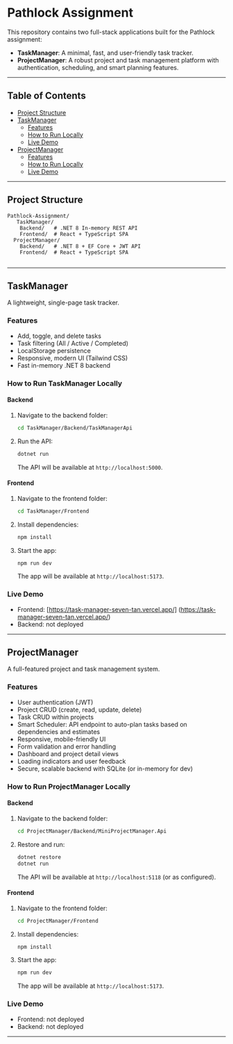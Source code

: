 # Pathlock Assignment

This repository contains two full-stack applications built for the Pathlock assignment:

- **TaskManager**: A minimal, fast, and user-friendly task tracker.
- **ProjectManager**: A robust project and task management platform with authentication, scheduling, and smart planning features.


---

## Table of Contents
- [Project Structure](#project-structure)
- [TaskManager](#taskmanager)
  - [Features](#features-1)
  - [How to Run Locally](#how-to-run-taskmanager-locally)
  - [Live Demo](#live-demo-1)
- [ProjectManager](#projectmanager)
  - [Features](#features)
  - [How to Run Locally](#how-to-run-projectmanager-locally)
  - [Live Demo](#live-demo)


---

## Project Structure

```
Pathlock-Assignment/
   TaskManager/
    Backend/   # .NET 8 In-memory REST API
    Frontend/  # React + TypeScript SPA
  ProjectManager/
    Backend/   # .NET 8 + EF Core + JWT API
    Frontend/  # React + TypeScript SPA
  
```

---

## TaskManager
A lightweight, single-page task tracker.

### Features
- Add, toggle, and delete tasks
- Task filtering (All / Active / Completed)
- LocalStorage persistence
- Responsive, modern UI (Tailwind CSS)
- Fast in-memory .NET 8 backend

### How to Run TaskManager Locally

#### Backend
1. Navigate to the backend folder:
   ```sh
   cd TaskManager/Backend/TaskManagerApi
   ```
2. Run the API:
   ```sh
   dotnet run
   ```
   The API will be available at `http://localhost:5000`.

#### Frontend
1. Navigate to the frontend folder:
   ```sh
   cd TaskManager/Frontend
   ```
2. Install dependencies:
   ```sh
   npm install
   ```
3. Start the app:
   ```sh
   npm run dev
   ```
   The app will be available at `http://localhost:5173`.

### Live Demo
- Frontend: [https://task-manager-seven-tan.vercel.app/] (https://task-manager-seven-tan.vercel.app/)
- Backend: not deployed

---

## ProjectManager
A full-featured project and task management system.

### Features
- User authentication (JWT)
- Project CRUD (create, read, update, delete)
- Task CRUD within projects
- Smart Scheduler: API endpoint to auto-plan tasks based on dependencies and estimates
- Responsive, mobile-friendly UI
- Form validation and error handling
- Dashboard and project detail views
- Loading indicators and user feedback
- Secure, scalable backend with SQLite (or in-memory for dev)

### How to Run ProjectManager Locally

#### Backend
1. Navigate to the backend folder:
   ```sh
   cd ProjectManager/Backend/MiniProjectManager.Api
   ```
2. Restore and run:
   ```sh
   dotnet restore
   dotnet run
   ```
   The API will be available at `http://localhost:5118` (or as configured).

#### Frontend
1. Navigate to the frontend folder:
   ```sh
   cd ProjectManager/Frontend
   ```
2. Install dependencies:
   ```sh
   npm install
   ```
3. Start the app:
   ```sh
   npm run dev
   ```
   The app will be available at `http://localhost:5173`.

### Live Demo
>
- Frontend: not deployed
- Backend: not deployed

---


